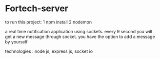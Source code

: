 # Fortech-server

to run this project: 1 npm install 2 nodemon

a real time notification application using sockets. every 9 second you will get a new message through socket. you have the option to add a message by yourself

technologies : node js, express js, socket io
